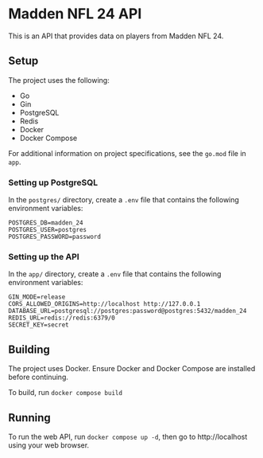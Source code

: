 # Madden NFL 24 API
This is an API that provides data on players from Madden NFL 24.

## Setup
The project uses the following:
- Go
- Gin
- PostgreSQL
- Redis
- Docker
- Docker Compose

For additional information on project specifications, see the ```go.mod``` file in ```app```.

### Setting up PostgreSQL
In the ```postgres/``` directory, create a ```.env``` file
that contains the following environment variables:
```
POSTGRES_DB=madden_24
POSTGRES_USER=postgres
POSTGRES_PASSWORD=password
```

### Setting up the API
In the ```app/``` directory, create a ```.env``` file
that contains the following environment variables:
```
GIN_MODE=release
CORS_ALLOWED_ORIGINS=http://localhost http://127.0.0.1
DATABASE_URL=postgresql://postgres:password@postgres:5432/madden_24
REDIS_URL=redis://redis:6379/0
SECRET_KEY=secret
```

## Building
The project uses Docker. Ensure Docker and Docker Compose are installed before continuing.

To build, run ```docker compose build```

## Running
To run the web API, run ```docker compose up -d```, then go to http://localhost using your web browser.
